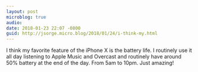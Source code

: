 ```yaml
---
layout: post
microblog: true
audio: 
date: 2018-01-23 22:07 -0800
guid: http://jsorge.micro.blog/2018/01/24/i-think-my.html
---
```

I think my favorite feature of the iPhone X is the battery life. I routinely use it all day listening to Apple Music and Overcast and routinely have around 50% battery at the end of the day. From 5am to 10pm. Just amazing!
